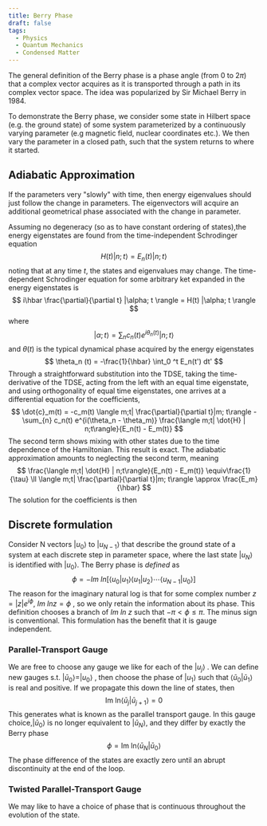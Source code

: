 ```yaml
---
title: Berry Phase
draft: false
tags:
  - Physics
  - Quantum Mechanics
  - Condensed Matter
---
```


The general definition of the Berry phase is a phase angle (from 0 to $2\pi$) that a complex vector acquires as it is transported through a path in its complex vector space. The idea was popularized by Sir Michael Berry in 1984.

To demonstrate the Berry phase, we consider some state in Hilbert space (e.g. the ground state) of some system parameterized by a continuously varying parameter (e.g magnetic field, nuclear coordinates etc.). We then vary the parameter in a closed path, such that the system returns to where it started. 
## Adiabatic Approximation
If the parameters very "slowly" with time, then energy eigenvalues should just follow the change in parameters. The eigenvectors will acquire an additional geometrical phase associated with the change in parameter. 

Assuming no degeneracy (so as to have constant ordering of states),the energy eigenstates are found from the time-independent Schrodinger equation
$$
H(t) |n; t\rangle = E_n (t) |n; t\rangle
$$
noting that at any time $t$, the states and eigenvalues may change. The time-dependent Schrodinger equation for some arbitrary ket expanded in the energy eigenstates is
$$
	i\hbar \frac{\partial}{\partial t} |\alpha; t \rangle = H(t) |\alpha; t \rangle
$$
where 
$$
|\alpha; t \rangle = \sum_{n} c_n (t) e^{i \theta_n(t)} |n; t \rangle
$$
and $\theta(t)$ is the typical dynamical phase acquired by the energy eigenstates
$$
	\theta_n (t) = -\frac{1}{\hbar} \int_0 ^t E_n(t') dt'
$$
Through a straightforward substitution into the TDSE, taking the time-derivative of the TDSE, acting from the left with an equal time eigenstate, and using orthogonality of equal time eigenstates, one arrives at a differential equation for the coefficients,
$$
\dot{c}_m(t) = -c_m(t) \langle m;t| \frac{\partial}{\partial t}|m; t\rangle - \sum_{n} c_n(t) e^{i(\theta_n - \theta_m)} \frac{\langle m;t| \dot{H} | n;t\rangle}{E_n(t) - E_m(t)}
$$
The second term shows mixing with other states due to the time dependence of the Hamiltonian. This result is exact. The adiabatic approximation amounts to neglecting the second term, meaning 
$$
\frac{\langle m;t| \dot{H} | n;t\rangle}{E_n(t) - E_m(t)} \equiv\frac{1}{\tau} \ll \langle m;t| \frac{\partial}{\partial t}|m; t\rangle \approx \frac{E_m}{\hbar}
$$
The solution for the coefficients is then

## Discrete formulation
Consider N vectors $|u_0\rangle$ to $|u_{N-1}\rangle$ that describe the ground state of a system at each discrete step in parameter space, where the last state $|u_{N}\rangle$ is identified with $|u_{0}\rangle$. The Berry phase is _defined_ as 
$$
\phi = -Im \ ln[ \langle u_0 | u_1 \rangle\langle u_1|u_2 \rangle \cdots\langle u_{N-1}|u_0 \rangle]
$$
The reason for the imaginary natural log is that for some complex number $z = |z| e^{i\phi}$, $Im\ ln z = \phi$ , so we only retain the information about its phase. This definition chooses a branch of $Im \ ln\ z$ such that $-\pi < \phi \leq \pi$. The minus sign is conventional. This formulation has the benefit that it is gauge independent. 

### Parallel-Transport Gauge

We are free to choose any gauge we like for each of the $|u_j\rangle$ . We can define new gauges s.t. $|\bar{u}_0\rangle = |u_0\rangle$ , then choose the phase of $|u_1\rangle$ such that $\langle \bar{u}_0 | \bar{u}_1\rangle$ is real and positive. If we propagate this down the line of states, then 
$$
\text{Im}\ \text{ln} \langle \bar{u}_j | \bar{u}_{j+1}\rangle = 0
$$
This generates what is known as the parallel transport gauge. In this gauge choice,$|\bar{u}_0 \rangle$ is no longer equivalent to  $|\bar{u}_N \rangle$, and they differ by exactly the Berry phase
$$
\phi = \text{Im}\ \text{ln} \langle \bar{u}_N | \bar{u}_{0}\rangle
$$
The phase difference of the states are exactly zero until an abrupt discontinuity at the end of the loop. 

### Twisted Parallel-Transport Gauge
We may like to have a choice of phase that is continuous throughout the evolution of the state. 